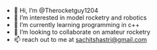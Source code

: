 - 👋 Hi, I’m @Therocketguy1204
- 👀 I’m interested in model rocketry and robotics
- 🌱 I’m currently learning programming in c++
- 💞️ I’m looking to collaborate on amateur rocketry
- 📫 reach out to me at sachitshastri@gmail.com

<!---
Therocketguy1204/Therocketguy1204 is a ✨ special ✨ repository because its `README.md` (this file) appears on your GitHub profile.
You can click the Preview link to take a look at your changes.
--->
